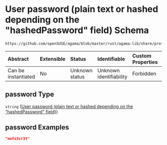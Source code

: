 # User password (plain text or hashed depending on the "hashedPassword" field) Schema

```txt
https://github.com/openSUSE/agama/blob/master/rust/agama-lib/share/profile.schema.json#/properties/user/properties/password
```



| Abstract            | Extensible | Status         | Identifiable            | Custom Properties | Additional Properties | Access Restrictions | Defined In                                                          |
| :------------------ | :--------- | :------------- | :---------------------- | :---------------- | :-------------------- | :------------------ | :------------------------------------------------------------------ |
| Can be instantiated | No         | Unknown status | Unknown identifiability | Forbidden         | Allowed               | none                | [profile.schema.json\*](profile.schema.json "open original schema") |

## password Type

`string` ([User password (plain text or hashed depending on the "hashedPassword" field)](profile-properties-first-user-settings-properties-user-password-plain-text-or-hashed-depending-on-the-hashedpassword-field.md))

## password Examples

```json
"nots3cr3t"
```
